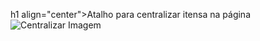 h1 align="center">Atalho para centralizar itensa na página</h1>
![Centralizar Imagem](https://github.com/Amandasfs/AtalhosHTMLeCSS/assets/79655661/7fc89359-fe9c-4b4d-a998-4e7702204cd8)
